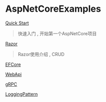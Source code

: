 # AspNetCoreExamples

[Quick Start](/Base/)
> 快速入门 , 开始第一个AspNetCore项目

[Razor](/Razor/Overview.md)
> Razor使用介绍 , CRUD

[EFCore](/EFCore/Overview.md)

[WebApi](/WebApi/Overview.md)

[gRPC](/gRPC/Overview.md)

[LoggingPattern](/LoggingPattern/Overview.md)